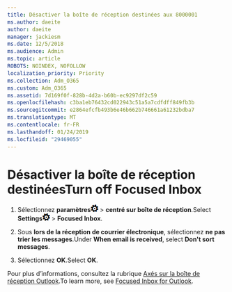 ```yaml
---
title: Désactiver la boîte de réception destinées aux 8000001
ms.author: daeite
author: daeite
manager: jackiesm
ms.date: 12/5/2018
ms.audience: Admin
ms.topic: article
ROBOTS: NOINDEX, NOFOLLOW
localization_priority: Priority
ms.collection: Adm_O365
ms.custom: Adm_O365
ms.assetid: 7d169f0f-828b-4d2a-b60b-ec9297df2c59
ms.openlocfilehash: c3ba1eb76432cd022943c51a5a7cdfdff849fb3b
ms.sourcegitcommit: e2864efcfb493b6e46b662b746661a61232bdba7
ms.translationtype: MT
ms.contentlocale: fr-FR
ms.lasthandoff: 01/24/2019
ms.locfileid: "29469055"
---
```

# <a name="turn-off-focused-inbox"></a><span data-ttu-id="141ab-102">Désactiver la boîte de réception destinées</span><span class="sxs-lookup"><span data-stu-id="141ab-102">Turn off Focused Inbox</span></span>

1. <span data-ttu-id="141ab-103">Sélectionnez **paramètres**![paramètres](media/f4b2e798-fff1-4a14-931f-5677a4543b58.png) \> **centré sur boîte de réception**.</span><span class="sxs-lookup"><span data-stu-id="141ab-103">Select **Settings**![Settings](media/f4b2e798-fff1-4a14-931f-5677a4543b58.png) \> **Focused Inbox**.</span></span>
    
2. <span data-ttu-id="141ab-104">Sous **lors de la réception de courrier électronique**, sélectionnez **ne pas trier les messages**.</span><span class="sxs-lookup"><span data-stu-id="141ab-104">Under **When email is received**, select **Don't sort messages**.</span></span>
    
3. <span data-ttu-id="141ab-105">Sélectionnez **OK**.</span><span class="sxs-lookup"><span data-stu-id="141ab-105">Select **OK**.</span></span>
    
<span data-ttu-id="141ab-106">Pour plus d’informations, consultez la rubrique [Axés sur la boîte de réception Outlook](https://go.microsoft.com/fwlink/p/?linkid=873108).</span><span class="sxs-lookup"><span data-stu-id="141ab-106">To learn more, see [Focused Inbox for Outlook](https://go.microsoft.com/fwlink/p/?linkid=873108).</span></span>
  

